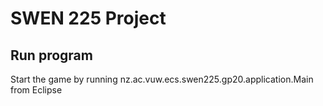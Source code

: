 # SWEN 225 Project

## Run program
Start the game by running nz.ac.vuw.ecs.swen225.gp20.application.Main from Eclipse
